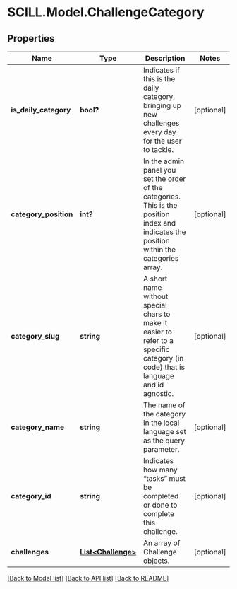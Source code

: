 # SCILL.Model.ChallengeCategory
## Properties

Name | Type | Description | Notes
------------ | ------------- | ------------- | -------------
**is_daily_category** | **bool?** | Indicates if this is the daily category, bringing up new challenges every day for the user to tackle. | [optional] 
**category_position** | **int?** | In the admin panel you set the order of the categories. This is the position index and indicates the position within the categories array. | [optional] 
**category_slug** | **string** | A short name without special chars to make it easier to refer to a specific category (in code) that is language and id agnostic. | [optional] 
**category_name** | **string** | The name of the category in the local language set as the query parameter. | [optional] 
**category_id** | **string** | Indicates how many “tasks” must be completed or done to complete this challenge. | [optional] 
**challenges** | [**List&lt;Challenge&gt;**](Challenge.md) | An array of Challenge objects. | [optional] 

[[Back to Model list]](../README.md#documentation-for-models) [[Back to API list]](../README.md#documentation-for-api-endpoints) [[Back to README]](../README.md)

